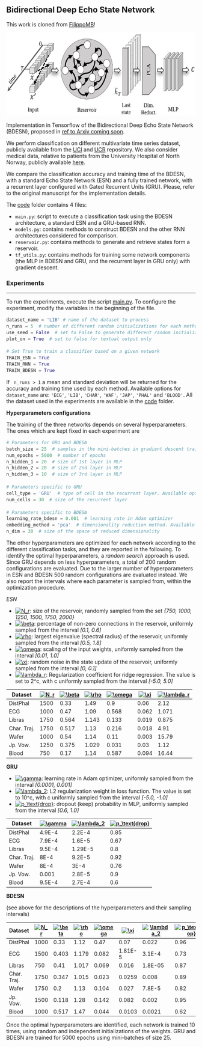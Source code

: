 ## Bidirectional Deep Echo State Network

This work is cloned from [FilippoMB](https://github.com/FilippoMB/Bidirectional-Deep-Echo-State-Network)!

<img src="./imgs/BDESN.jpg" width="600" height="220">

Implementation in Tensorflow of the Bidirectional Deep Echo State Network (BDESN), proposed in [ref to Arxiv coming soon](). 

We perform classification on different multivariate time series dataset, publicly available from the [UCI](https://archive.ics.uci.edu/ml/datasets.html) and [UCR](http://www.cs.ucr.edu/~eamonn/time_series_data/) repository.
We also consider medical data, relative to patients from the University Hospital of North Norway, publicly available [here](https://groups.google.com/forum/#!topic/ml-news/MQtVkxizrrU).

We compare the classification accuracy and training time of the BDESN, with a standard Echo State Network (ESN) and a fully trained network, with a recurrent layer configured with Gated Recurrent Units (GRU).
Please, refer to the original manuscript for the implementation details.

The [code](https://github.com/FilippoMB/Bidirectional-Deep-Echo-State-Network/tree/master/code) folder contains 4 files:
* ```main.py```: script to execute a classification task using the BDESN architecture, a standard ESN and a GRU-based RNN.
* ```models.py```: contains methods to construct BDESN and the other RNN architectures considered for comparison.
* ```reservoir.py```: contains methods to generate and retrieve states form a reservoir.
* ```tf_utils.py```: contains methods for training some network components (the MLP in BDESN and GRU, and the recurrent layer in GRU only) with gradient descent.

### Experiments
-----
To run the experiments, execute the script [main.py](https://github.com/FilippoMB/Bidirectional-Deep-Echo-State-Network/blob/master/code/main.py).
To configure the experiment, modify the variables in the beginning of the file.

```python
dataset_name = 'LIB' # name of the dataset to process
n_runs = 5  # number of different random initializations for each method
use_seed = False  # set to False to generate different random initializations at each execution
plot_on = True  # set to false for textual output only

# Set True to train a classifier based on a given network
TRAIN_ESN = True
TRAIN_RNN = True
TRAIN_BDESN = True

```
If ``` n_runs > 1``` a mean and standard deviation will be returned for the accuracy and training time used by each method.
Available options for ```dataset_name``` are: ```'ECG'```, ```'LIB'```, ```'CHAR'```, ```'WAF'```, ```'JAP'```, ```'PHAL'``` and ```'BLOOD'```.
All the dataset used in the experiments are available in the [code](https://github.com/FilippoMB/Bidirectional-Deep-Echo-State-Network/tree/master/dataset) folder.

**Hyperparameters configurations**

The training of the three networks depends on several hyperparameters.
The ones which are kept fixed in each experiment are 

```python
# Parameters for GRU and BDESN
batch_size = 25  # samples in the mini-batches in gradient descent training
num_epochs = 5000  # number of epochs 
n_hidden_1 = 20  # size of 1st layer in MLP
n_hidden_2 = 20  # size of 2nd layer in MLP
n_hidden_3 = 10  # size of 3rd layer in MLP

# Parameters specific to GRU
cell_type = 'GRU'  # type of cell in the recurrent layer. Available options are 'RNN', 'GRU' and 'LSTM'
num_cells = 30  # size of the recurrent layer

# Parameters specific to BDESN
learning_rate_bdesn = 0.001  # learning rate in Adam optimizer
embedding_method = 'pca'  # dimensionality reduction method. Available options are 'identity', 'pca' and 'kpca'
n_dim = 30  # size of the space of reduced dimensionality
```

The other hyperparameters are optimized for each network according to the different classification tasks, and they are reported in the following.
To identify the optimal hyperparameters, a *random search* approach is used.
Since GRU depends on less hyperparameters, a total of 200 random configurations are evaluated.
Due to the larger number of hyperparameters in ESN and BDESN 500 random configurations are evaluated instead.
We also report the intervals where each parameter is sampled from, within the optimization procedure.

*ESN*

* <a href="https://www.codecogs.com/eqnedit.php?latex=N_r" target="_blank"><img src="https://latex.codecogs.com/gif.latex?N_r" title="N_r" /></a>: size of the reservoir, randomly sampled from the set  *{750, 1000, 1250, 1500, 1750, 2000}*
* <a href="https://www.codecogs.com/eqnedit.php?latex=\beta" target="_blank"><img src="https://latex.codecogs.com/gif.latex?\beta" title="\beta" /></a>: percentage of non-zero connections in the reservoir, uniformly sampled from the interval *[0.1, 0.6]*
* <a href="https://www.codecogs.com/eqnedit.php?latex=\rho" target="_blank"><img src="https://latex.codecogs.com/gif.latex?\rho" title="\rho" /></a>: largest eigenvalue (spectral radius) of the reservoir, uniformly sampled from the interval *[0.5, 1.8]*
* <a href="https://www.codecogs.com/eqnedit.php?latex=\omega" target="_blank"><img src="https://latex.codecogs.com/gif.latex?\omega" title="\omega" /></a>: scaling of the input weights, uniformly sampled from the interval *[0.01, 1.0]*
* <a href="https://www.codecogs.com/eqnedit.php?latex=\xi" target="_blank"><img src="https://latex.codecogs.com/gif.latex?\xi" title="\xi" /></a>: random noise in the state update of the reservoir, uniformly sampled from the interval *[0, 0.1]*
* <a href="https://www.codecogs.com/eqnedit.php?latex=\lambda_r" target="_blank"><img src="https://latex.codecogs.com/gif.latex?\lambda_r" title="\lambda_r" /></a>: Regularization coefficient for ridge regression. The value is set to 2^c, with c uniformly sampled from the interval *[-5.0, 5.0]*

Dataset | <a href="https://www.codecogs.com/eqnedit.php?latex=N_r" target="_blank"><img src="https://latex.codecogs.com/gif.latex?N_r" title="N_r" /></a> | <a href="https://www.codecogs.com/eqnedit.php?latex=\beta" target="_blank"><img src="https://latex.codecogs.com/gif.latex?\beta" title="\beta" /></a> | <a href="https://www.codecogs.com/eqnedit.php?latex=\rho" target="_blank"><img src="https://latex.codecogs.com/gif.latex?\rho" title="\rho" /></a> | <a href="https://www.codecogs.com/eqnedit.php?latex=\omega" target="_blank"><img src="https://latex.codecogs.com/gif.latex?\omega" title="\omega" /></a> | <a href="https://www.codecogs.com/eqnedit.php?latex=\xi" target="_blank"><img src="https://latex.codecogs.com/gif.latex?\xi" title="\xi" /></a> | <a href="https://www.codecogs.com/eqnedit.php?latex=\lambda_r" target="_blank"><img src="https://latex.codecogs.com/gif.latex?\lambda_r" title="\lambda_r" /></a>
--- | ---| --- | --- | --- | --- | ---
DistPhal | 1500 | 0.33 | 1.49 | 0.9 | 0.06 | 2.12
ECG | 1000 | 0.47 | 1.09 | 0.568 | 0.062 | 1.071
Libras | 1750 | 0.564 | 1.143 | 0.133 | 0.019 | 0.875
Char. Traj. | 1750 | 0.517 | 1.13 | 0.216 | 0.018 | 4.91
Wafer | 1000 | 0.54 | 1.14 | 0.11 | 0.003 | 15.79
Jp. Vow. | 1250 | 0.375 | 1.029 | 0.031 | 0.03 | 1.12
Blood | 750 | 0.17 | 1.14 | 0.587 | 0.094 | 16.44 

**GRU**

* <a href="https://www.codecogs.com/eqnedit.php?latex=\gamma" target="_blank"><img src="https://latex.codecogs.com/gif.latex?\gamma" title="\gamma" /></a>: learning rate in Adam optimizer, uniformly sampled from the interval *[0.0001, 0.001]*
* <a href="https://www.codecogs.com/eqnedit.php?latex=\lambda_r" target="_blank"><img src="https://latex.codecogs.com/gif.latex?\lambda_2" title="\lambda_2" /></a>: L2 regularization weight in loss function. The value is set to 10^c, with c uniformly sampled from the interval *[-5.0, -1.0]*
* <a href="https://www.codecogs.com/eqnedit.php?latex=p_\text{drop}" target="_blank"><img src="https://latex.codecogs.com/gif.latex?p_\text{drop}" title="p_\text{drop}" /></a>: dropout (keep) probability in MLP, uniformly sampled from the interval *[0.6, 1.0]*

Dataset | <a href="https://www.codecogs.com/eqnedit.php?latex=\gamma" target="_blank"><img src="https://latex.codecogs.com/gif.latex?\gamma" title="\gamma" /></a> | <a href="https://www.codecogs.com/eqnedit.php?latex=\lambda_r" target="_blank"><img src="https://latex.codecogs.com/gif.latex?\lambda_2" title="\lambda_2" /></a> | <a href="https://www.codecogs.com/eqnedit.php?latex=p_\text{drop}" target="_blank"><img src="https://latex.codecogs.com/gif.latex?p_\text{drop}" title="p_\text{drop}" /></a>
--- | --- | --- | ---
DistPhal | 4.9E-4 | 2.2E-4 | 0.85
ECG | 7.9E-4 | 1.6E-5 | 0.67
Libras | 9.5E-4 | 1.29E-5 | 0.8
Char. Traj. | 8E-4 | 9.2E-5 | 0.92
Wafer | 8E-4 | 3E-4 | 0.76
Jp. Vow. | 0.001 | 2.8E-5 | 0.9
Blood | 9.5E-4 | 2.7E-4 | 0.6

**BDESN**

(see above for the descriptions of the hyperparameters and their sampling intervals)

Dataset | <a href="https://www.codecogs.com/eqnedit.php?latex=N_r" target="_blank"><img src="https://latex.codecogs.com/gif.latex?N_r" title="N_r" /></a> | <a href="https://www.codecogs.com/eqnedit.php?latex=\beta" target="_blank"><img src="https://latex.codecogs.com/gif.latex?\beta" title="\beta" /></a> | <a href="https://www.codecogs.com/eqnedit.php?latex=\rho" target="_blank"><img src="https://latex.codecogs.com/gif.latex?\rho" title="\rho" /></a> | <a href="https://www.codecogs.com/eqnedit.php?latex=\omega" target="_blank"><img src="https://latex.codecogs.com/gif.latex?\omega" title="\omega" /></a> | <a href="https://www.codecogs.com/eqnedit.php?latex=\xi" target="_blank"><img src="https://latex.codecogs.com/gif.latex?\xi" title="\xi" /></a> | <a href="https://www.codecogs.com/eqnedit.php?latex=\lambda_r" target="_blank"><img src="https://latex.codecogs.com/gif.latex?\lambda_2" title="\lambda_2" /></a> | <a href="https://www.codecogs.com/eqnedit.php?latex=p_\text{drop}" target="_blank"><img src="https://latex.codecogs.com/gif.latex?p_\text{drop}" title="p_\text{drop}" /></a>
--- | ---| --- | --- | --- | --- | --- | ---
DistPhal | 1000 | 0.33 | 1.12 | 0.47 | 0.07 | 0.022 | 0.96
ECG | 1500 | 0.403 | 1.179 | 0.082 | 1.81E-5 | 3.1E-4 | 0.73
Libras | 750 | 0.41 | 1.017 | 0.069 | 0.016 | 1.8E-05 | 0.87
Char. Traj. | 1750 | 0.347 | 1.015 | 0.023 | 0.0259 | 0.008 | 0.89
Wafer | 1750 | 0.2 | 1.13 | 0.104 | 0.027 | 7.8E-5 | 0.82
Jp. Vow. | 1500 | 0.118 | 1.28 | 0.142 | 0.082 | 0.002 | 0.95
Blood | 1000 | 0.517 | 1.47 | 0.044 | 0.0103 | 0.0021 | 0.62


Once the optimal hyperparameters are identified, each network is trained 10 times, using random and independent initializations of the weights.
GRU and BDESN are trained for 5000 epochs using mini-batches of size 25.
